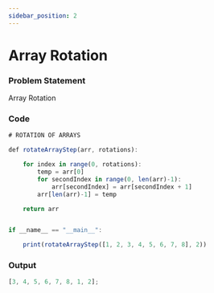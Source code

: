 ```yaml
---
sidebar_position: 2
---
```


# Array Rotation

### Problem Statement

Array Rotation

### Code

```jsx title="Python Code"
# ROTATION OF ARRAYS

def rotateArrayStep(arr, rotations):

    for index in range(0, rotations):
        temp = arr[0]
        for secondIndex in range(0, len(arr)-1):
            arr[secondIndex] = arr[secondIndex + 1]
        arr[len(arr)-1] = temp

    return arr


if __name__ == "__main__":

    print(rotateArrayStep([1, 2, 3, 4, 5, 6, 7, 8], 2))
```

### Output

```jsx title="output"
[3, 4, 5, 6, 7, 8, 1, 2];
```

